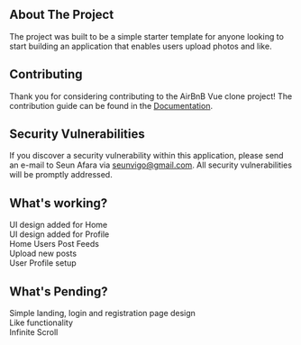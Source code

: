 
## About The Project

The project was built to be a simple starter template for anyone looking to start building an application that enables users upload photos and like.


## Contributing

Thank you for considering contributing to the AirBnB Vue clone project! The contribution guide can be found in the [Documentation](https://).

## Security Vulnerabilities

If you discover a security vulnerability within this application, please send an e-mail to Seun Afara via [seunvigo@gmail.com](mailto:seunvigo@gmail.com). All security vulnerabilities will be promptly addressed.

## What's working?
UI design added for Home <br>
UI design added for Profile <br>
Home Users Post Feeds <br>
Upload new posts <br>
User Profile setup <br>


## What's Pending?
Simple landing, login and registration page design <br>
Like functionality <br>
Infinite Scroll <br>

